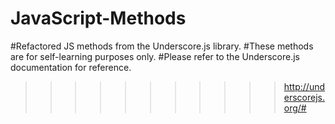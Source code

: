 # JavaScript-Methods
#Refactored JS methods from the Underscore.js library.
#These methods are for self-learning purposes only.
#Please refer to the Underscore.js documentation for reference.
>>>>>>>>>>> http://underscorejs.org/#
